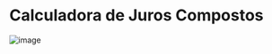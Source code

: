 # Calculadora de Juros Compostos

![image](https://user-images.githubusercontent.com/101481829/218319936-05bcba59-8b62-4565-919b-e663a024942e.png)
